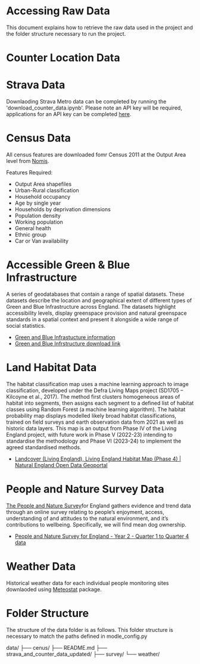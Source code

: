 # Accessing Raw Data

This document explains how to retrieve the raw data used in the project and the folder structure necessary to run the project.



# Counter Location Data


# Strava Data
Downlaoding Strava Metro data can be completed by running the 'download_counter_data.ipynb'. Please note an API key will be required, applications for an API key can be completed [here](https://metro.strava.com).

# Census Data

All census features are downloaded fomr Census 2011 at the Output Area level from [Nomis](https://www.nomisweb.co.uk).

Features Required:

* Output Area shapefiles
* Urban-Rural classification
* Household occupancy
* Age by single year
* Households by deprivation dimensions
* Population density
* Working population
* General health
* Ethnic group
* Car or Van availability



# Accessible Green & Blue Infrastructure 

A series of geodatabases that contain a range of spatial datasets. These datasets describe the location and geographical extent of different types of Green and Blue Infrastructure across England. The datasets highlight accessibility levels, display greenspace provision and natural greenspace standards in a spatial context and present it alongside a wide range of social statistics. 

* [Green and Blue Infrastucture information](https://www.data.gov.uk/dataset/f335ab3a-f670-467f-bedd-80bdd8f1ace6/green-and-blue-infrastructure-england)
* [Green and Blue Infrstructure download link](https://s3.eu-west-1.amazonaws.com/data.defra.gov.uk/Natural_England/Access_Green_Infrastructure/Green_and_Blue_Infrastructure_NE/Green_and_Blue_Infrastructure_Opendata_NE_Geopackage.zip)



# Land Habitat Data

The habitat classification map  uses a machine learning approach to image classification, developed under the Defra Living Maps project (SD1705 – Kilcoyne et al., 2017). The method first clusters homogeneous areas of habitat into segments, then assigns each segment to a defined list of habitat classes using Random Forest (a machine learning algorithm). The habitat probability map displays modelled likely broad habitat classifications, trained on field surveys and earth observation data from 2021 as well as historic data layers. This map is an output from Phase IV of the Living England project, with future work in Phase V (2022-23) intending to standardise the methodology and Phase VI (2023-24) to implement the agreed standardised methods.

* [Landcover (Living England), Living England Habitat Map (Phase 4) | Natural England Open Data Geoportal](https://naturalengland-defra.opendata.arcgis.com/datasets/Defra::living-england-habitat-map-phase-4/about)



# People and Nature Survey Data

[The People and Nature Survey](https://www.gov.uk/government/collections/people-and-nature-survey-for-england)for England gathers evidence and trend data through an online survey relating to people’s enjoyment, access, understanding of and attitudes to the natural environment, and it’s contributions to wellbeing. Specifically, we will find mean dog ownership.

* [People and Nature Survey for England - Year 2 - Quarter 1 to Quarter 4 data](https://www.gov.uk/government/statistics/the-people-and-nature-survey-for-england-year-2-annual-report-data-and-publications-april-2021-march-2022-official-statistics-main-findings)



# Weather Data

Historical weather data for each individual people monitoring sites downlaoded using [Meteostat](https://meteostat.net/en/blog/obtain-weather-data-any-location-python) package.

# Folder Structure

The structure of the data folder is as follows. This folder structure is necessary to match the paths defined in modle_config.py

data/
├── cenus/
├── README.md
├── strava_and_counter_data_updated/
├── survey/
└── weather/